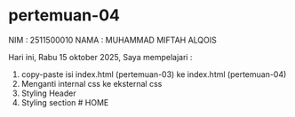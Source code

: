 # pertemuan-04

NIM : 2511500010
NAMA : MUHAMMAD MIFTAH ALQOIS

Hari ini, Rabu 15 oktober 2025, Saya mempelajari :

<ol>
    <li> copy-paste isi index.html (pertemuan-03) ke index.html (pertemuan-04) </li>
    <li> Menganti internal css ke eksternal css</li>
    <li> Styling Header </li>
    <li> Styling section # HOME </li>
</ol>